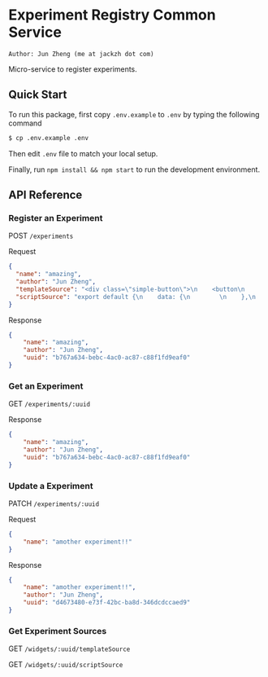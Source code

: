 
# Experiment Registry Common Service

```
Author: Jun Zheng (me at jackzh dot com)
```

Micro-service to register experiments.

## Quick Start

To run this package, first copy `.env.example` to `.env` by typing the following command

```bash
$ cp .env.example .env
```

Then edit `.env` file to match your local setup.

Finally, run `npm install && npm start` to run the development environment.

## API Reference

### Register an Experiment

POST `/experiments`

Request

```json
{
  "name": "amazing",
  "author": "Jun Zheng",
  "templateSource": "<div class=\"simple-button\">\n    <button\n        v-on:click=\"onClick\"\n        v-on:mousedown=\"onMouseDown\"\n        v-on:mouseup=\"onMouseUp\"\n        v-on:mousemove=\"onMouseMove\"\n        v-bind:style=\"{ width: inputs.width + 'px', height: inputs.height + 'px' }\"\n    >\n        {{ inputs.text }}\n    </button>\n</div>",
  "scriptSource": "export default {\n    data: {\n        \n    },\n    inputs: {\n        width: 100,\n        height: 100,\n        text: \"Click Here!\"\n    },\n    outputs: {\n        numClicks: 0,\n        lastMouseDownTime: new Date(0).getTime(),\n        lastMouseUpTime: new Date(0).getTime(),\n        lastHoverLocation: {x: 0, y: 0},\n    },\n    methods: {\n        onClick: function() {\n            this.outputs.numClicks += 1;\n        },\n        onMouseDown: function() {\n            this.outputs.lastMouseDownTime = new Date().getTime();\n        },\n        onMouseUp: function() {\n            this.outputs.lastMouseUpTime = new Date().getTime();\n        },\n        onMouseMove: function(e) {\n            this.outputs.lastHoverLocation = {\n                x: e.clientX,\n                y: e.clientY,\n            }\n        }\n    }\n}"
}
```

Response

```json
{
    "name": "amazing",
    "author": "Jun Zheng",
    "uuid": "b767a634-bebc-4ac0-ac87-c88f1fd9eaf0"
}
```

### Get an Experiment

GET `/experiments/:uuid`

Response

```json
{
    "name": "amazing",
    "author": "Jun Zheng",
    "uuid": "b767a634-bebc-4ac0-ac87-c88f1fd9eaf0"
}
```

### Update a Experiment

PATCH `/experiments/:uuid`

Request

```json
{
	"name": "amother experiment!!"
}
```

Response

```json
{
    "name": "amother experiment!!",
    "author": "Jun Zheng",
    "uuid": "d4673480-e73f-42bc-ba8d-346dcdccaed9"
}
```

### Get Experiment Sources

GET `/widgets/:uuid/templateSource`

GET `/widgets/:uuid/scriptSource`